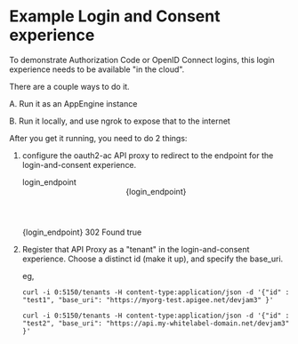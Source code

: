 # Example Login and Consent experience

To demonstrate Authorization Code or OpenID Connect logins,
this login experience needs to be available "in the cloud".

There are a couple ways to do it.

A. Run it as an AppEngine instance

B. Run it locally, and use ngrok to expose that to the internet



After you get it running, you need to do 2 things:

1. configure the oauth2-ac API proxy to redirect to the endpoint for the
   login-and-consent experience.

   <AssignMessage name="AM-RedirectToLoginApp">
       <AssignVariable>
           <Name>login_endpoint</Name>
           <Template>https://7b5ce6bbb530.ngrok.io/tenants/test1/login?sessionid={messageid}</Template>
       </AssignVariable>
       <Set>
           <Headers>
               <Header name="Location">{login_endpoint}</Header>
           </Headers>
           <Payload contentType="text/plain">{login_endpoint}</Payload>
           <StatusCode>302</StatusCode>
           <ReasonPhrase>Found</ReasonPhrase>
       </Set>
       <IgnoreUnresolvedVariables>true</IgnoreUnresolvedVariables>
   </AssignMessage>

2. Register that API Proxy as a "tenant" in the login-and-consent experience.
   Choose a distinct id (make it up), and specify the base_uri.

   eg, 
   ```
   curl -i 0:5150/tenants -H content-type:application/json -d '{"id" : "test1", "base_uri": "https://myorg-test.apigee.net/devjam3" }'

   curl -i 0:5150/tenants -H content-type:application/json -d '{"id" : "test2", "base_uri": "https://api.my-whitelabel-domain.net/devjam3" }'
   ```

